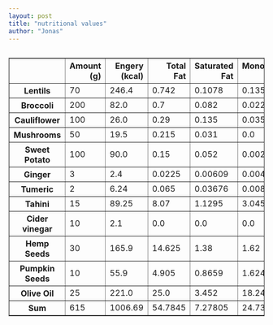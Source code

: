 ```yaml
---
layout: post
title: "nutritional values"
author: "Jonas"
---
```



<div style="overflow-x: auto;">
<table border="1" class="dataframe">
  <thead>
    <tr style="text-align: right;">
      <th></th>
      <th>Amount (g)</th>
      <th>Engery (kcal)</th>
      <th>Total Fat</th>
      <th>Saturated Fat</th>
      <th>Monounsaturated Fat</th>
      <th>Polyunsaturated Fat</th>
      <th>Cholesterol</th>
      <th>Carbohydrate</th>
      <th>Fiber</th>
      <th>Sugars</th>
      <th>Protein</th>
    </tr>
  </thead>
  <tbody>
    <tr>
      <th>Lentils</th>
      <td>70</td>
      <td>246.4</td>
      <td>0.742</td>
      <td>0.1078</td>
      <td>0.1351</td>
      <td>0.3682</td>
      <td>0.0</td>
      <td>44.345</td>
      <td>7.49</td>
      <td>1.421</td>
      <td>17.241</td>
    </tr>
    <tr>
      <th>Broccoli</th>
      <td>200</td>
      <td>82.0</td>
      <td>0.7</td>
      <td>0.082</td>
      <td>0.022</td>
      <td>0.036</td>
      <td>0.0</td>
      <td>13.06</td>
      <td>5.0</td>
      <td>2.92</td>
      <td>5.36</td>
    </tr>
    <tr>
      <th>Cauliflower</th>
      <td>100</td>
      <td>26.0</td>
      <td>0.29</td>
      <td>0.135</td>
      <td>0.035</td>
      <td>0.032</td>
      <td>0.0</td>
      <td>5.18</td>
      <td>2.1</td>
      <td>1.99</td>
      <td>2.0</td>
    </tr>
    <tr>
      <th>Mushrooms</th>
      <td>50</td>
      <td>19.5</td>
      <td>0.215</td>
      <td>0.031</td>
      <td>0.0</td>
      <td>0.1</td>
      <td>0.0</td>
      <td>2.58</td>
      <td>0.6</td>
      <td>1.24</td>
      <td>1.81</td>
    </tr>
    <tr>
      <th>Sweet Potato</th>
      <td>100</td>
      <td>90.0</td>
      <td>0.15</td>
      <td>0.052</td>
      <td>0.002</td>
      <td>0.092</td>
      <td>0.0</td>
      <td>20.71</td>
      <td>3.3</td>
      <td>6.48</td>
      <td>2.01</td>
    </tr>
    <tr>
      <th>Ginger</th>
      <td>3</td>
      <td>2.4</td>
      <td>0.0225</td>
      <td>0.00609</td>
      <td>0.00462</td>
      <td>0.00462</td>
      <td>0.0</td>
      <td>0.5331</td>
      <td>0.06</td>
      <td>0.051</td>
      <td>0.0546</td>
    </tr>
    <tr>
      <th>Tumeric</th>
      <td>2</td>
      <td>6.24</td>
      <td>0.065</td>
      <td>0.03676</td>
      <td>0.00898</td>
      <td>0.01512</td>
      <td>0.0</td>
      <td>1.3428</td>
      <td>0.454</td>
      <td>0.0642</td>
      <td>0.1936</td>
    </tr>
    <tr>
      <th>Tahini</th>
      <td>15</td>
      <td>89.25</td>
      <td>8.07</td>
      <td>1.1295</td>
      <td>3.045</td>
      <td>3.54</td>
      <td>0.0</td>
      <td>3.18</td>
      <td>1.395</td>
      <td>0.0735</td>
      <td>2.55</td>
    </tr>
    <tr>
      <th>Cider vinegar</th>
      <td>10</td>
      <td>2.1</td>
      <td>0.0</td>
      <td>0.0</td>
      <td>0.0</td>
      <td>0.0</td>
      <td>0.0</td>
      <td>0.093</td>
      <td>0.0</td>
      <td>0.04</td>
      <td>0.0</td>
    </tr>
    <tr>
      <th>Hemp Seeds</th>
      <td>30</td>
      <td>165.9</td>
      <td>14.625</td>
      <td>1.38</td>
      <td>1.62</td>
      <td>11.43</td>
      <td>0.0</td>
      <td>2.601</td>
      <td>1.2</td>
      <td>0.45</td>
      <td>9.468</td>
    </tr>
    <tr>
      <th>Pumpkin Seeds</th>
      <td>10</td>
      <td>55.9</td>
      <td>4.905</td>
      <td>0.8659</td>
      <td>1.6242</td>
      <td>2.0976</td>
      <td>0.0</td>
      <td>1.071</td>
      <td>0.6</td>
      <td>0.14</td>
      <td>3.023</td>
    </tr>
    <tr>
      <th>Olive Oil</th>
      <td>25</td>
      <td>221.0</td>
      <td>25.0</td>
      <td>3.452</td>
      <td>18.24025</td>
      <td>2.63075</td>
      <td>0.0</td>
      <td>0.0</td>
      <td>0.0</td>
      <td>0.0</td>
      <td>0.0</td>
    </tr>
    <tr>
      <th>Sum</th>
      <td>615</td>
      <td>1006.69</td>
      <td>54.7845</td>
      <td>7.27805</td>
      <td>24.73715</td>
      <td>20.34629</td>
      <td>0.0</td>
      <td>94.6959</td>
      <td>22.199</td>
      <td>14.8697</td>
      <td>43.7102</td>
    </tr>
  </tbody>
</table>
</div>
